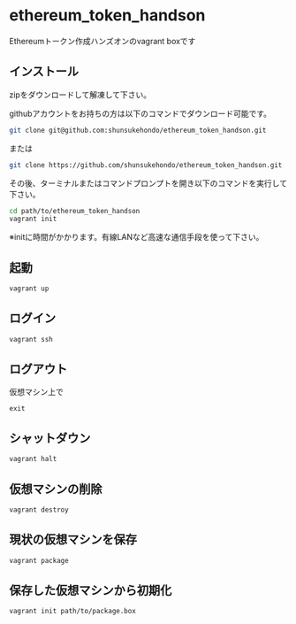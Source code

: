 # ethereum_token_handson
Ethereumトークン作成ハンズオンのvagrant boxです

## インストール

zipをダウンロードして解凍して下さい。

githubアカウントをお持ちの方は以下のコマンドでダウンロード可能です。

```bash
git clone git@github.com:shunsukehondo/ethereum_token_handson.git
```

または

```bash
git clone https://github.com/shunsukehondo/ethereum_token_handson.git
```

その後、ターミナルまたはコマンドプロンプトを開き以下のコマンドを実行して下さい。


```bash
cd path/to/ethereum_token_handson
vagrant init
```

※initに時間がかかります。有線LANなど高速な通信手段を使って下さい。

## 起動

```bash
vagrant up
```

## ログイン

```bash
vagrant ssh
```

## ログアウト

仮想マシン上で

```
exit
```

## シャットダウン

```bash
vagrant halt
```

## 仮想マシンの削除

```bash
vagrant destroy
```

## 現状の仮想マシンを保存

```bash
vagrant package
```

## 保存した仮想マシンから初期化

```bash
vagrant init path/to/package.box
```

